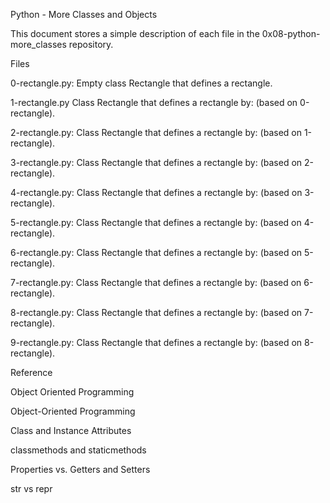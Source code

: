 Python - More Classes and Objects

This document stores a simple description of each file in the 0x08-python-more_classes repository.



Files

0-rectangle.py: Empty class Rectangle that defines a rectangle.



1-rectangle.py Class Rectangle that defines a rectangle by: (based on 0-rectangle).



2-rectangle.py: Class Rectangle that defines a rectangle by: (based on 1-rectangle).



3-rectangle.py: Class Rectangle that defines a rectangle by: (based on 2-rectangle).



4-rectangle.py: Class Rectangle that defines a rectangle by: (based on 3-rectangle).



5-rectangle.py: Class Rectangle that defines a rectangle by: (based on 4-rectangle).



6-rectangle.py: Class Rectangle that defines a rectangle by: (based on 5-rectangle).



7-rectangle.py: Class Rectangle that defines a rectangle by: (based on 6-rectangle).



8-rectangle.py: Class Rectangle that defines a rectangle by: (based on 7-rectangle).



9-rectangle.py: Class Rectangle that defines a rectangle by: (based on 8-rectangle).



Reference

Object Oriented Programming

Object-Oriented Programming

Class and Instance Attributes

classmethods and staticmethods

Properties vs. Getters and Setters

str vs repr
